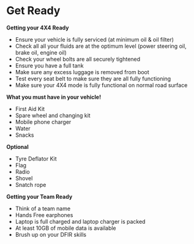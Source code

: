# Get Ready

**Getting your 4X4 Ready**

* Ensure your vehicle is fully serviced (at minimum oil & oil filter)
* Check all all your fluids are at the optimum level (power steering oil, brake oil, engine oil)
* Check your wheel bolts are all securely tightened
* Ensure you have a full tank
* Make sure any excess luggage is removed from boot
* Test every seat belt to make sure they are all fully functioning
* Make sure your 4X4 mode is fully functional on normal road surface


**What you must have in your vehicle!**

* First Aid Kit
* Spare wheel and changing kit
* Mobile phone charger
* Water
* Snacks

**Optional**

* Tyre Deflator Kit
* Flag
* Radio
* Shovel
* Snatch rope

**Getting your Team Ready**

* Think of a team name
* Hands Free earphones
* Laptop is full charged and laptop charger is packed
* At least 10GB of mobile data is available
* Brush up on your DFIR skills